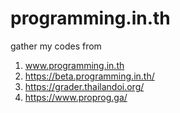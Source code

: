 # programming.in.th
gather my codes from
1. www.programming.in.th
2. https://beta.programming.in.th/
3. https://grader.thailandoi.org/
4. https://www.proprog.ga/
